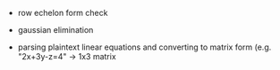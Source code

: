 - row echelon form check
- gaussian elimination

- parsing plaintext linear equations and converting to matrix form (e.g. "2x+3y-z=4" -> 1x3 matrix
